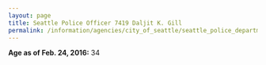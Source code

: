 ```yaml
---
layout: page
title: Seattle Police Officer 7419 Daljit K. Gill
permalink: /information/agencies/city_of_seattle/seattle_police_department/copbook/7419/
---
```


**Age as of Feb. 24, 2016:** 34
